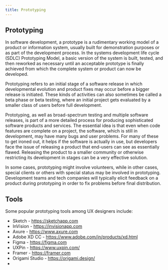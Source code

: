 ```yaml
---
title: Prototyping
---
```

## Prototyping

In software development, a prototype is a rudimentary working model of a product or information system, usually built for
demonstration purposes or as part of the development process. In the systems development life cycle (SDLC) Prototyping Model,
a basic version of the system is built, tested, and then reworked as necessary until an acceptable prototype is finally
achieved from which the complete system or product can now be developed.

Prototyping refers to an initial stage of a software release in which developmental evolution and product fixes may occur
before a bigger release is initiated. These kinds of activities can also sometimes be called a beta phase or beta testing,
where an initial project gets evaluated by a smaller class of users before full development.

Prototyping, as well as broad-spectrum testing and multiple software releases, is part of a more detailed process for
producing sophisticated software products and services. The essential idea is that even when code features are complete on a
project, the software, which is still in development, may have many bugs and user problems. For many of these to get ironed
out, it helps if the software is actually in use, but developers face the issue of releasing a product that end-users can see
as essentially flawed. Releasing the product to a smaller community or otherwise restricting its development in stages can be
a very effective solution.

In some cases, prototyping might involve volunteers, while in other cases, special clients or others with special status may
be involved in prototyping. Development teams and tech companies will typically elicit feedback on a product during
prototyping in order to fix problems before final distribution.

## Tools

Some popular prototyping tools among UX designers include:

- Sketch - https://sketchapp.com
- InVision - https://invisionapp.com
- Axure - https://www.axure.com
- Adobe XD CC - https://www.adobe.com/in/products/xd.html
- Figma - https://figma.com
- UXPin - https://www.uxpin.com/
- Framer - https://framer.com
- Origami Studio - https://origami.design/
- 
